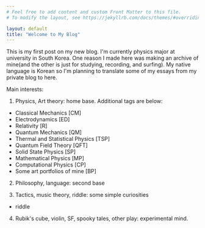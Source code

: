```yaml
---
# Feel free to add content and custom Front Matter to this file.
# To modify the layout, see https://jekyllrb.com/docs/themes/#overriding-theme-defaults

layout: default
title: "Welcome to My Blog"
---
```


This is my first post on my new blog.
I'm currently physics major at university in South Korea. One reason I made here was making an archive of mine(and the other is just for studying, recording, and surfing). My native language is Korean so I'm planning to translate some of my essays from my private blog to here. 

Main interests: 

1. Physics, Art theory: home base.
Additional tags are below:
- Classical Mechanics [CM]
- Electrodynamics [ED]
- Relativity [R]
- Quantum Mechanics [QM]
- Thermal and Statistical Physics [TSP]
- Quantum Field Theory [QFT]
- Solid State Physics [SP]
- Mathematical Physics [MP]
- Computational Physics [CP]
- Some art portfolios of mine [BP]

2. Philosophy, language: second base

3. Tactics, music theory, riddle: some simple curiosities
- riddle

4. Rubik's cube, violin, SF, spooky tales, other play: experimental mind.
